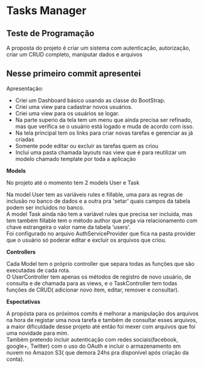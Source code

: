 <h1>Tasks Manager</h1>

<h2>Teste de Programação</h2>
<p>A proposta do projeto é criar um sistema com autenticação, autorização,  criar um CRUD completo, maniputar dados e arquivos</p>

<h2>Nesse primeiro commit apresentei</h2>
<p>Apresentação:</p>
<ul>
<li>
    Criei um Dashboard básico usando as classe do BootStrap.
</li>
<li>Criei uma view para cadastrar novos usuários.</li>
<li> Criei uma view para os usuários se logar.</li>
<li>Na parte superio da tela tem um menu que ainda precisa ser refinado, mas que verifica se o usuário está logado e muda de acordo com isso.</li>
<li>Na tela principal tem os links para criar novas tarefas e gerenciar as já criadas</li>
<li> Somente pode editar ou excluir as tarefas quem as criou </li>
<li>Inclui uma pasta chamada layouts nas view que é para reutilizar um modelo chamado template por toda a aplicação</li>
</ul>

<p><strong>Models</strong></p>

<p>No projeto até o momento tem 2 models User e Task</p>
<p>
Na model User tem as variáveis rules e fillable, uma para as regras de inclusão no banco de dados e a outra pra 'setar' quais campos da tabela podem ser incluidos no banco.<br/>
A model Task ainda não tem a variável rules que precisa ser incluida, mas tem também fillable tem o método author que pega via relacionamento com chave estrangeira o valor name da tabela 'users'.<br/>
Foi configurado no arquivo AuthServiceProvider que fica na pasta provider que o usuário só poderar editar e excluir os arquivos que criou.<br/>
</p>

<p><strong>Controllers</strong></p>

<p>Cada Model tem o próprio controller que separa todas as funções que são executadas de cada rota. <br/>
O  UserController tem apenas os métodos de registro de novo usuário, de consulta e de chamada para as views, e o TaskController tem todas funções de CRUD( adicionar novo item, editar, remover e consultar).
</p>

<p><strong>Espectativas</strong></p>

<p>A propósta para os próximos comits é melhorar a manipulação dos arquivos na hora de registar uma nova tarefa e também de consultar esses arquivos, a maior dificuldade desse projeto até então foi mexer com arquivos que foi uma novidade para mim.<br>
Também pretendo incluir autenticação com redes sociais(facebook, google+, Twitter) com o uso do OAuth e incluir o armazenamento em nuvem no Amazon S3( que demora 24hs pra disponível após criação da conta).
</p>